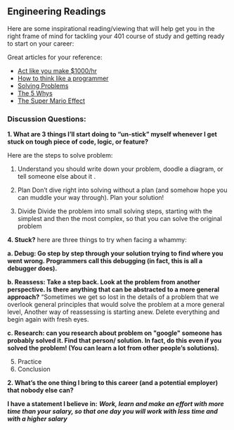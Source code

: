 ## Engineering Readings

Here are some inspirational reading/viewing that will help get you in the right frame of mind for tackling your 401 course of study and getting ready to start on your career:

Great articles for your reference:

- [Act like you make $1000/hr](https://anthony-moore.medium.com/pretend-your-time-is-worth-1-000-hour-and-youll-become-100x-more-productive-6ab2302b8e8c)
- [How to think like a programmer](https://www.freecodecamp.org/news/how-to-think-like-a-programmer-lessons-in-problem-solving-d1d8bf1de7d2)
- [Solving Problems](https://simpleprogrammer.com/solving-problems-breaking-it-down/)
- [The 5 Whys](https://www.mindtools.com/pages/article/newTMC_5W.htm)
- [The Super Mario Effect](https://www.youtube.com/watch?v=9vJRopau0g0)

### Discussion Questions:
**1. What are 3 things I’ll start doing to “un-stick” myself whenever I get stuck on tough piece of code, logic, or feature?**

Here are the steps to solve problem:

1. Understand 
you should write down your problem, doodle a diagram, or tell someone else about it . 

2. Plan
Don’t dive right into solving without a plan (and somehow hope you can muddle your way through). Plan your solution!

3. Divide
Divide the problem into small solving steps, starting with the simplest and then the most complex, so that you can solve the original problem

**4. Stuck?**
here are three things to try when facing a whammy:

**a. Debug: Go step by step through your solution trying to find where you went wrong. Programmers call this debugging (in fact, this is all a debugger does).**

**b. Reassess: Take a step back. Look at the problem from another perspective. Is there anything that can be abstracted to a more general approach?**
“Sometimes we get so lost in the details of a problem that we overlook general principles that would solve the problem at a more general level, Another way of reassessing is starting anew. Delete everything and begin again with fresh eyes.

**c. Research: can you research about problem on "google" someone has probably solved it. Find that person/ solution. In fact, do this even if you solved the problem! (You can learn a lot from other people’s solutions).**

5. Practice
6. Conclusion

**2. What’s the one thing I bring to this career (and a potential employer) that nobody else can?**

**I have a statement I believe in:**
**_Work, learn and make an effort with more time than your salary, so that one day you will work with less time and with a higher salary_**

